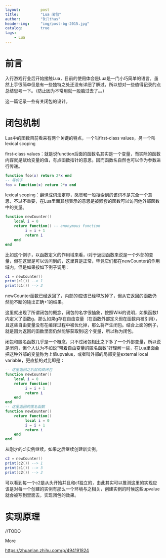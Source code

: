 ```yaml
---
layout:         post
title:          "Lua 闭包"
author:         "Bilthas"
header-img:     "img/post-bg-2015.jpg"
catalog:        true
tags:
    - Lua
---
```


# 前言

入行游戏行业后开始接触Lua，目前的使用体会是Lua是一门小巧简单的语言，虽然上手很简单但是有一些独特之处还没有详细了解过，所以想对一些值得记录的点总结思考一下。（防止因为不常用就一股脑过去了。。）

这一篇记录一些有关闭包的设计。


# 闭包机制

Lua中的函数目前看来有两个关键的特点，一个叫first-class values，另一个叫lexical scoping

first-class values：就是说function后面的函数名其实是一个变量，而实际的函数内容就是赋给变量的值，有点函数指针的意思。因而函数名自然也可以作为参数进行传递。

```lua
function foo(x) return 2*x end
-- 等价于
foo = function(x) return 2*x end
```

lexical scoping：翻译成词法定界，感觉和一般搜索到的该词不是完全一个意思，不过不重要，在Lua里面其想表示的意思是被嵌套的函数可以访问他外部函数中的变量。

```lua
function newCounter() 
    local i = 0 
    return function() -- anonymous function 
         i = i + 1 
         return i 
    end 
end
```

比如这个例子，以函数定义的作用域来看，i对于返回函数来说是一个外部的变量，但在这里是可以访问到的，这里算是正常，毕竟它们都在newCounter的作用域内，但是如果按如下例子调用：


```lua
c1 = newCounter() 
print(c1()) --> 1 
print(c1()) --> 2 
```

newCounter函数已经返回了，内部的i应该已经释放掉了，但从它返回的函数仍然能不断的输出正确+1的结果。

这里就出现了所谓闭包的概念，闭包的名字很抽象，按照Wiki的说明，如果函数f内定义了函数g，那么如果g存在自由变量（在函数外部定义但在函数内被引用），且这些自由变量没有在编译过程中被优化掉，那么将产生闭包。结合上面的例子，就是因为返回的函数里面仍然能够获取到i这个变量，所以称为闭包。

闭包和匿名函数几乎是一个概念，只不过闭包相比之下多了一个外部变量，所以说是闭包，但个人认为不如说“带着自由变量的匿名函数”好理解一些，在Lua里面会把这种外部的变量称为上值upvalue，或者叫外部的局部变量external local variable，更直接的对比即是：

```lua
-- 这里返回之后就构成闭包
function newCounter() 
    local i = 0 
    return function() 
         i = i + 1 
         return i 
    end 
end
-- 这里返回的匿名函数
function newCounter() 
    return function()
         local i = 0 
         i = i + 1 
         return i 
    end 
end
```

从刚才的c1实例继续，如果之后继续创建新实例。

```lua
c2 = newCounter() 
print(c2()) --> 1 
print(c1()) --> 3 
print(c2()) --> 2
```

可以看到每一个c2是从头开始并且和c1独立的，由此其实可以推测这里的实现应该是对每一个创建的实例有那么一个环境与之相关，创建实例的时候这些upvalue就会被写到里面去，实现闭包的效果。

# 实现原理

//TODO



More

<https://zhuanlan.zhihu.com/p/494191824>
